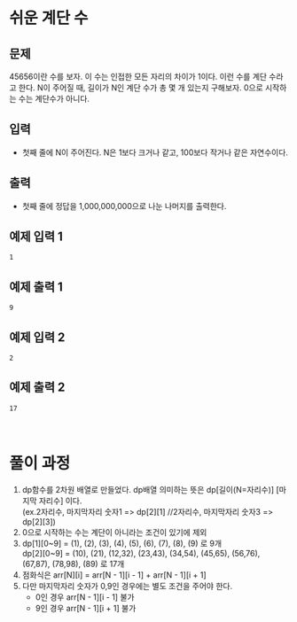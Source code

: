 # 쉬운 계단 수

## 문제

45656이란 수를 보자.
이 수는 인접한 모든 자리의 차이가 1이다. 이런 수를 계단 수라고 한다.
N이 주어질 때, 길이가 N인 계단 수가 총 몇 개 있는지 구해보자. 0으로 시작하는 수는 계단수가 아니다.

## 입력
- 첫째 줄에 N이 주어진다. N은 1보다 크거나 같고, 100보다 작거나 같은 자연수이다.

## 출력
- 첫째 줄에 정답을 1,000,000,000으로 나눈 나머지를 출력한다.

## 예제 입력 1
```
1
```
## 예제 출력 1
```
9
```

## 예제 입력 2
```
2
```
## 예제 출력 2
```
17
```

<br>

# 풀이 과정
1. dp함수를 2차원 배열로 만들었다. dp배열 의미하는 뜻은 dp[길이(N=자리수)] [마지막 자리수] 이다. <br> 
(ex.2자리수, 마지막자리 숫자1 => dp[2][1] //2자리수, 마지막자리 숫자3 => dp[2][3])
2. 0으로 시작하는 수는 계단이 아니라는 조건이 있기에 제외
3. dp[1][0&#126;9] = (1), (2), (3), (4), (5), (6), (7), (8), (9) 로 9개 <br>
   dp[2][0&#126;9] = (10), (21), (12,32), (23,43), (34,54), (45,65), (56,76), (67,87), (78,98), (89) 로 17개 <br>
4. 점화식은 arr[N][i] = arr[N - 1][i - 1] + arr[N - 1][i + 1]
5. 다만 마지막자리 숫자가 0,9인 경우에는 별도 조건을 주어야 한다.
    - 0인 경우 arr[N - 1][i - 1] 불가
    - 9인 경우 arr[N - 1][i + 1] 불가
   
